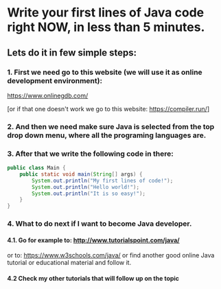 # Write your first lines of Java code right NOW, in less than 5 minutes.

## Lets do it in few simple steps:
### 1. First we need go to this website (we will use it as online development environment):

https://www.onlinegdb.com/

[or if that one doesn't work we go to this website: https://compiler.run/]

### 2. And then we need make sure Java is selected from the top drop down menu, where all the programing languages are.

### 3. After that we write the following code in there:
```java
public class Main {
	public static void main(String[] args) {
		System.out.println("My first lines of code!");
		System.out.println("Hello world!");
		System.out.println("It is so easy!");
	}
}
```

### 4. What to do next if I want to become Java developer.
#### 4.1. Go for example to: http://www.tutorialspoint.com/java/ 
or to: https://www.w3schools.com/java/
	     or find another good online Java tutorial or educational material and follow it.
#### 4.2 Check my other tutorials that will follow up on the topic
